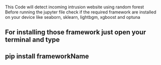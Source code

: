 
This Code will detect incoming intrusion website using random forest 
Before running the jupyter file check if the required framework are installed on your device like seaborn, sklearn, lightbgm, xgboost and optuna 

## For installing those framework just open your terminal and type
## pip install frameworkName
